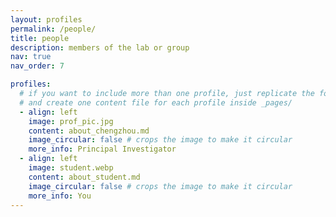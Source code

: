 ```yaml
---
layout: profiles
permalink: /people/
title: people
description: members of the lab or group
nav: true
nav_order: 7

profiles:
  # if you want to include more than one profile, just replicate the following block
  # and create one content file for each profile inside _pages/
  - align: left
    image: prof_pic.jpg
    content: about_chengzhou.md
    image_circular: false # crops the image to make it circular
    more_info: Principal Investigator
  - align: left
    image: student.webp
    content: about_student.md
    image_circular: false # crops the image to make it circular
    more_info: You
---
```

